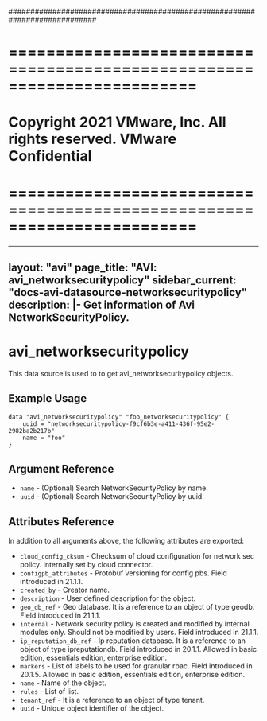 ############################################################################
# ========================================================================
# Copyright 2021 VMware, Inc.  All rights reserved. VMware Confidential
# ========================================================================
###

<!--
    Copyright 2021 VMware, Inc.
    SPDX-License-Identifier: Mozilla Public License 2.0
-->
---
layout: "avi"
page_title: "AVI: avi_networksecuritypolicy"
sidebar_current: "docs-avi-datasource-networksecuritypolicy"
description: |-
  Get information of Avi NetworkSecurityPolicy.
---

# avi_networksecuritypolicy

This data source is used to to get avi_networksecuritypolicy objects.

## Example Usage

```hcl
data "avi_networksecuritypolicy" "foo_networksecuritypolicy" {
    uuid = "networksecuritypolicy-f9cf6b3e-a411-436f-95e2-2982ba2b217b"
    name = "foo"
}
```

## Argument Reference

* `name` - (Optional) Search NetworkSecurityPolicy by name.
* `uuid` - (Optional) Search NetworkSecurityPolicy by uuid.

## Attributes Reference

In addition to all arguments above, the following attributes are exported:

* `cloud_config_cksum` - Checksum of cloud configuration for network sec policy. Internally set by cloud connector.
* `configpb_attributes` - Protobuf versioning for config pbs. Field introduced in 21.1.1.
* `created_by` - Creator name.
* `description` - User defined description for the object.
* `geo_db_ref` - Geo database. It is a reference to an object of type geodb. Field introduced in 21.1.1.
* `internal` - Network security policy is created and modified by internal modules only. Should not be modified by users. Field introduced in 21.1.1.
* `ip_reputation_db_ref` - Ip reputation database. It is a reference to an object of type ipreputationdb. Field introduced in 20.1.1. Allowed in basic edition, essentials edition, enterprise edition.
* `markers` - List of labels to be used for granular rbac. Field introduced in 20.1.5. Allowed in basic edition, essentials edition, enterprise edition.
* `name` - Name of the object.
* `rules` - List of list.
* `tenant_ref` - It is a reference to an object of type tenant.
* `uuid` - Unique object identifier of the object.

